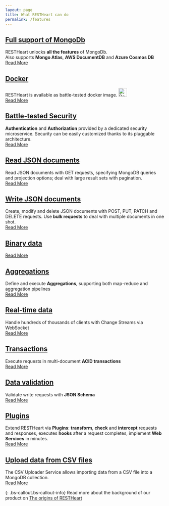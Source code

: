 ```yaml
---
layout: page
title: What RESTHeart can do
permalink: /features
---
```

 
<div class="row mt-4">
    <article class="mt-4 mt-lg-0 col-lg-4">
        <div class="card newsText text-justified h-100 w-100">
            <div class="card-body">
                <h5 class="card-title">
                    <h2><a href="{{ "/use-cases/rest-api" | prepend: site.baseurl }}">Full support of MongoDb</a></h2>
                </h5>
                <div>RESTHeart unlocks <strong>all the features</strong> of MongoDb. </div>
                <div class="mt-1">
                    Also supports <strong>Mongo Atlas</strong>, <strong>AWS DocumentDB</strong> and <strong>Azure Cosmos DB</strong>
                </div>
            </div>
            <div class="d-flex w-100 justify-content-end">
                <a class="btn btn-m" href="{{ "/use-cases/rest-api" | prepend: site.baseurl }}">Read More</a>
            </div>
        </div>
    </article>
    <article class="mt-4 mt-lg-0 col-lg-4">
        <div class="card newsText text-justified h-100 w-100">
            <div class="card-body">
                <h5 class="card-title">
                    <h2><a href="{{ "/docs/setup" | prepend: site.baseurl }}">Docker</a></h2>
                </h5>
                <div>
                    RESTHeart is available as battle-tested docker image.
                    <a class="mt-1" href="https://hub.docker.com/r/softinstigate/restheart">
                        <img height="27" class="align-top rounded sm-2 mt-2 xs-2 img-responsive" alt="Docker Pulls"
                            src="https://img.shields.io/docker/pulls/softinstigate/restheart.svg?style=for-the-badge">
                    </a>
                </div>
            </div>
            <div class="d-flex w-100 justify-content-end">
                <a class="btn btn-m" href="{{ "/docs/setup" | prepend: site.baseurl }}">Read More</a>
            </div>
        </div>
    </article>
    <article class="mt-4 mt-lg-0 col-lg-4">
        <div class="card newsText text-justified h-100 w-100">
            <div class="card-body">
                <h5 class="card-title">
                    <h2><a href="{{ "/docs/security/overview/#understanding-restheart-security" | prepend: site.baseurl }}">Battle-tested Security</a></h2>
                </h5>
                <div><strong>Authentication</strong> and <strong>Authorization</strong> provided by a dedicated security microservice. Security can be easily customized thanks to its pluggable architecture.
                </div>
            </div>
            <div class="d-flex w-100 justify-content-end">
                <a class="btn btn-m" href="{{ "/docs/security/overview/#understanding-restheart-security" | prepend: site.baseurl }}">Read More</a>
            </div>
        </div>
    </article>
</div>

<div class="row mt-4">
    <article class="mt-4 mt-lg-0 col-lg-4">
        <div class="card newsText text-justified h-100 w-100">
            <div class="card-body">
                <h5 class="card-title">
                    <h2><a href="{{ "/docs/read-docs" | prepend: site.baseurl }}">Read JSON documents</a></h2>
                </h5>
                <div>
                Read JSON documents with GET requests, specifying MongoDB queries and projection options; deal with large result sets with pagination.
                </div>
            </div>
            <div class="d-flex w-100 justify-content-end">
                <a class="btn btn-m" href="{{ "/docs/read-docs" | prepend: site.baseurl }}">Read More</a>
            </div>
        </div>
    </article>
    <article class="mt-4 mt-lg-0 col-lg-4">
        <div class="card newsText text-justified h-100 w-100">
            <div class="card-body">
                <h5 class="card-title">
                    <h2><a href="{{ "/docs/write-docs" | prepend: site.baseurl }}">Write JSON documents</a></h2>
                </h5>
                <div>
                    Create, modify and delete JSON documents with POST, PUT, PATCH and DELETE requests. Use <strong>bulk requests</strong> to deal with multiple documents in one shot.
                </div>
            </div>
            <div class="d-flex w-100 justify-content-end">
                <a class="btn btn-m" href="{{ "/docs/write-docs" | prepend: site.baseurl }}">Read More</a>
            </div>
        </div>
    </article>
    <article class="mt-4 mt-lg-0 col-lg-4">
        <div class="card newsText text-justified h-100 w-100">
            <div class="card-body">
                <h5 class="card-title">
                    <h2>
                        <a href="{{ "/docs/files" | prepend: site.baseurl }}">Binary data</a>
                    </h2>
                </h5>
                <div>
                </div>
            </div>
            <div class="d-flex w-100 justify-content-end">
                <a class="btn btn-m" href="{{ "/docs/files" | prepend: site.baseurl }}">Read More</a>
            </div>
        </div>
    </article>
</div>

<div class="row mt-4">
    <article class="mt-4 mt-lg-0 col-lg-4">
        <div class="card newsText text-justified h-100 w-100">
            <div class="card-body">
                <h5 class="card-title">
                    <h2><a href="{{ "/docs/aggregations" | prepend: site.baseurl }}">Aggregations</a></h2>
                </h5>
                <div>
                    Define and execute <strong>Aggregations</strong>, supporting both map-reduce and aggregation pipelines
                </div>
            </div>
            <div class="d-flex w-100 justify-content-end">
                <a class="btn btn-m" href="{{ "/docs/aggregations" | prepend: site.baseurl }}">Read More</a>
            </div>
        </div>
    </article>
    <article class="mt-4 mt-lg-0 col-lg-4">
        <div class="card newsText text-justified h-100 w-100">
            <div class="card-body">
                <h5 class="card-title">
                    <h2><a href="{{ "/docs/change-streams/" | prepend: site.baseurl }}">Real-time data</a></h2>
                </h5>
                <div>
                    Handle hundreds of thousands of clients with Change Streams via WebSocket
                </div>
            </div>
            <div class="d-flex w-100 justify-content-end">
                <a class="btn btn-m" href="{{ "/docs/change-streams/" | prepend: site.baseurl }}">Read More</a>
            </div>
        </div>
    </article>
    <article class="mt-4 mt-lg-0 col-lg-4">
        <div class="card newsText text-justified h-100 w-100">
            <div class="card-body">
                <h5 class="card-title">
                    <h2>
                        <a href="{{ "/docs/transactions" | prepend: site.baseurl }}">Transactions</a>
                    </h2>
                </h5>
                <div>
                Execute requests in multi-document <strong>ACID transactions</strong>
                </div>
            </div>
            <div class="d-flex w-100 justify-content-end">
                <a class="btn btn-m" href="{{ "/docs/transactions" | prepend: site.baseurl }}">Read More</a>
            </div>
        </div>
    </article>
</div>

<div class="row my-4">
    <article class="mt-4 mt-lg-0 col-lg-4">
        <div class="card newsText text-justified h-100 w-100">
            <div class="card-body">
                <h5 class="card-title">
                    <h2><a href="{{ "/use-cases/rest-api" | prepend: site.baseurl }}">Data validation</a></h2>
                </h5>
                <div>Validate write requests with <strong>JSON Schema</strong></div>
            </div>
            <div class="d-flex w-100 justify-content-end">
                <a class="btn btn-m" href="{{ "/docs/json-schema-validation/" | prepend: site.baseurl }}">Read More</a>
            </div>
        </div>
    </article>
    <article class="mt-4 mt-lg-0 col-lg-4">
        <div class="card newsText text-justified h-100 w-100">
            <div class="card-body">
                <h5 class="card-title">
                    <h2><a href="{{ "/use-cases/content-management" | prepend: site.baseurl }}">Plugins</a></h2>
                </h5>
                <div>
                    Extend RESTHeart via <strong>Plugins</strong>: <strong>transform</strong>, <strong>check</strong> and <strong>intercept</strong> requests and responses, executes <strong>hooks</strong> after a request completes, implement <strong>Web Services</strong> in minutes.
                </div>
            </div>
            <div class="d-flex w-100 justify-content-end">
                <a class="btn btn-m" href="{{ "/docs/plugins/overview/" | prepend: site.baseurl }}">Read More</a>
            </div>
        </div>
        </article>
        <article class="mt-4 mt-lg-0 col-lg-4">
        <div class="card newsText text-justified h-100 w-100">
            <div class="card-body">
                <h5 class="card-title">
                    <h2>
                        <a href="{{ "/use-cases/integration" | prepend: site.baseurl }}">Upload data from CSV files</a>
                    </h2>
                </h5>
                <div>The CSV Uploader Service allows importing data from a CSV file into a MongoDB collection.</div>
            </div>
            <div class="d-flex w-100 justify-content-end">
                <a class="btn btn-m" href="{{ "/docs/csv" | prepend: site.baseurl }}">Read More</a>
            </div>
        </div>
    </article>
</div>

{: .bs-callout.bs-callout-info}
Read more about the background of our product on <a href="https://medium.com/softinstigate-team/the-origins-of-our-product-9ed6978c9448">The origins of RESTHeart</a>